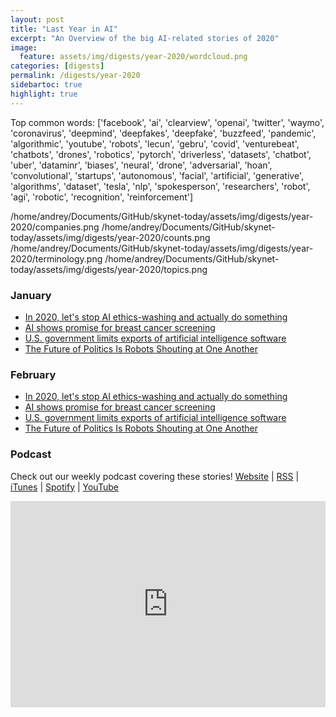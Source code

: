 ```yaml
---
layout: post
title: "Last Year in AI"
excerpt: "An Overview of the big AI-related stories of 2020"
image: 
  feature: assets/img/digests/year-2020/wordcloud.png
categories: [digests]
permalink: /digests/year-2020
sidebartoc: true
highlight: true
---
```


Top common words:
['facebook', 'ai', 'clearview', 'openai', 'twitter', 'waymo', 'coronavirus', 'deepmind', 'deepfakes', 'deepfake', 'buzzfeed', 'pandemic', 'algorithmic', 'youtube', 'robots', 'lecun', 'gebru', 'covid', 'venturebeat', 'chatbots', 'drones', 'robotics', 'pytorch', 'driverless', 'datasets', 'chatbot', 'uber', 'dataminr', 'biases', 'neural', 'drone', 'adversarial', 'hoan', 'convolutional', 'startups', 'autonomous', 'facial', 'artificial', 'generative', 'algorithms', 'dataset', 'tesla', 'nlp', 'spokesperson', 'researchers', 'robot', 'agi', 'robotic', 'recognition', 'reinforcement']

/home/andrey/Documents/GitHub/skynet-today/assets/img/digests/year-2020/companies.png
/home/andrey/Documents/GitHub/skynet-today/assets/img/digests/year-2020/counts.png
/home/andrey/Documents/GitHub/skynet-today/assets/img/digests/year-2020/terminology.png
/home/andrey/Documents/GitHub/skynet-today/assets/img/digests/year-2020/topics.png

### January
* [In 2020, let's stop AI ethics-washing and actually do something](https://www.technologyreview.com/s/614992/ai-ethics-washing-time-to-act/)
* [AI shows promise for breast cancer screening](https://www.nature.com/articles/d41586-019-03822-8)
* [U.S. government limits exports of artificial intelligence software](https://www.reuters.com/article/us-usa-artificial-intelligence-idUSKBN1Z21PT)
* [The Future of Politics Is Robots Shouting at One Another](https://www.theatlantic.com/technology/archive/2020/01/future-politics-bots-drowning-out-humans/604489/)

### February
* [In 2020, let's stop AI ethics-washing and actually do something](https://www.technologyreview.com/s/614992/ai-ethics-washing-time-to-act/)
* [AI shows promise for breast cancer screening](https://www.nature.com/articles/d41586-019-03822-8)
* [U.S. government limits exports of artificial intelligence software](https://www.reuters.com/article/us-usa-artificial-intelligence-idUSKBN1Z21PT)
* [The Future of Politics Is Robots Shouting at One Another](https://www.theatlantic.com/technology/archive/2020/01/future-politics-bots-drowning-out-humans/604489/)


### Podcast

Check out our weekly podcast covering these stories!
[Website](https://aitalk.podbean.com) \|
[RSS](https://feed.podbean.com/aitalk/feed.xml) \| 
[iTunes](https://podcasts.apple.com/us/podcast/lets-talk-ai/id1502782720) \|
[Spotify](https://open.spotify.com/show/17HiNdxcoKJLLNibIAyUch) \| 
[YouTube](https://www.youtube.com/channel/UCKARTq-t5SPMzwtft8FWwnA)
<iframe title="Let's Talk AI" id="multi_iframe" class="podcast_embed"
 src="https://www.podbean.com/media/player/multi?playlist=http%3A%2F%2Fplaylist.podbean.com%2F7703921%2Fplaylist_multi.xml&vjs=1&kdsowie31j4k1jlf913=4975ccdd28d39e38bf5a1ccaf0c6ca4337fa996b&size=430&skin=9&episode_list_bg=%23ffffff&bg_left=%23000000&bg_mid=%230c5056&bg_right=%232a1844&podcast_title_color=%23c4c4c4&episode_title_color=%23ffffff&auto=0&share=1&fonts=Helvetica&download=0&rtl=0&show_playlist_recent_number=10&pbad=1" 
 scrolling="yes" allowfullscreen="" width="100%" height="330" frameborder="0"></iframe>

